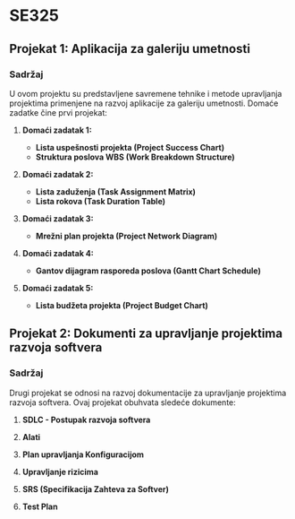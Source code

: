 # SE325

## Projekat 1: Aplikacija za galeriju umetnosti

### Sadržaj
U ovom projektu su predstavljene savremene tehnike i metode upravljanja projektima primenjene na razvoj aplikacije za galeriju umetnosti. Domaće zadatke čine prvi projekat:

1. **Domaći zadatak 1:**
   - **Lista uspešnosti projekta (Project Success Chart)**
   - **Struktura poslova WBS (Work Breakdown Structure)**

2. **Domaći zadatak 2:**
   - **Lista zaduženja (Task Assignment Matrix)**
   - **Lista rokova (Task Duration Table)**

3. **Domaći zadatak 3:**
   - **Mrežni plan projekta (Project Network Diagram)**

4. **Domaći zadatak 4:**
   - **Gantov dijagram rasporeda poslova (Gantt Chart Schedule)**

5. **Domaći zadatak 5:**
   - **Lista budžeta projekta (Project Budget Chart)**

## Projekat 2: Dokumenti za upravljanje projektima razvoja softvera

### Sadržaj
Drugi projekat se odnosi na razvoj dokumentacije za upravljanje projektima razvoja softvera. Ovaj projekat obuhvata sledeće dokumente:

1. **SDLC - Postupak razvoja softvera**

2. **Alati**

3. **Plan upravljanja Konfiguracijom**

4. **Upravljanje rizicima**

5. **SRS (Specifikacija Zahteva za Softver)**

6. **Test Plan**

